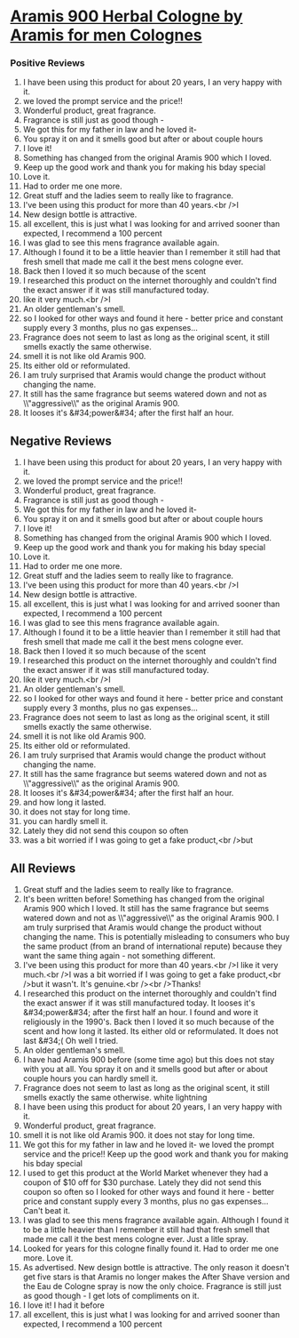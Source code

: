 # [Aramis 900 Herbal Cologne by Aramis for men Colognes](https://products.checkmycream.com/products/Aramis-900-Herbal-Cologne-by-Aramis-for-men-Colognes.html)

### Positive Reviews

<ol>
      <li>I have been using this product for about 20 years, I an very happy with it.</li>
      <li>we loved the prompt service and the price!!  </li>
      <li>Wonderful product, great fragrance.</li>
      <li>Fragrance is still just as good though -</li>
      <li>We got this for my father in law and he loved it-</li>
      <li>You spray it on and it smells good but after or about couple hours</li>
      <li>I love it!</li>
      <li>Something has changed from the original Aramis 900 which I loved.</li>
      <li>Keep up the good work and thank you  for making his bday special</li>
      <li>Love it.</li>
      <li>Had to order me one more.</li>
      <li>Great stuff and the ladies seem to really like to fragrance.</li>
      <li>I&#x27;ve been using this product for more than 40 years.&lt;br /&gt;I</li>
      <li>New design bottle is attractive.  </li>
      <li>all excellent, this is just what I was looking for and arrived sooner than expected, I recommend a 100 percent</li>
      <li>I was glad to see this mens fragrance available again.</li>
      <li>Although I found it to be a little heavier than I remember it still had that fresh smell that made me call it the best mens cologne ever.</li>
      <li>Back then I loved it so much because of the scent  </li>
      <li>I researched this product on the internet thoroughly  and couldn&#x27;t find the exact answer if it was still manufactured today.</li>
      <li>like it very much.&lt;br /&gt;I</li>
      <li>An older gentleman&#x27;s smell.</li>
      <li>so I looked for other ways and found it here - better price and constant supply every 3 months, plus no gas expenses...</li>
      <li>Fragrance does not seem to last as long as the original scent, it still smells exactly the same otherwise.</li>
      <li>smell it is not like old Aramis 900.</li>
      <li>Its either old or reformulated.</li>
      <li>I am truly surprised that Aramis would change the product without changing the name.</li>
      <li>It still has the same fragrance but seems watered down and not as \\&quot;aggressive\\&quot; as the original Aramis 900.</li>
      <li>It looses it&#x27;s &amp;#34;power&amp;#34; after the first half an hour.</li>
</ol>


<h2>Negative Reviews</h2>
<ol>
<li> I have been using this product for about 20 years, I an very happy with it.</li>
<li> we loved the prompt service and the price!!  </li>
<li> Wonderful product, great fragrance.</li>
<li> Fragrance is still just as good though -</li>
<li> We got this for my father in law and he loved it-</li>
<li> You spray it on and it smells good but after or about couple hours</li>
<li> I love it!</li>
<li> Something has changed from the original Aramis 900 which I loved.</li>
<li> Keep up the good work and thank you  for making his bday special</li>
<li> Love it.</li>
<li> Had to order me one more.</li>
<li> Great stuff and the ladies seem to really like to fragrance.</li>
<li> I&#x27;ve been using this product for more than 40 years.&lt;br /&gt;I</li>
<li> New design bottle is attractive.  </li>
<li> all excellent, this is just what I was looking for and arrived sooner than expected, I recommend a 100 percent</li>
<li> I was glad to see this mens fragrance available again.</li>
<li> Although I found it to be a little heavier than I remember it still had that fresh smell that made me call it the best mens cologne ever.</li>
<li> Back then I loved it so much because of the scent  </li>
<li> I researched this product on the internet thoroughly  and couldn&#x27;t find the exact answer if it was still manufactured today.</li>
<li> like it very much.&lt;br /&gt;I</li>
<li> An older gentleman&#x27;s smell.</li>
<li> so I looked for other ways and found it here - better price and constant supply every 3 months, plus no gas expenses...</li>
<li> Fragrance does not seem to last as long as the original scent, it still smells exactly the same otherwise.</li>
<li> smell it is not like old Aramis 900.</li>
<li> Its either old or reformulated.</li>
<li> I am truly surprised that Aramis would change the product without changing the name.</li>
<li> It still has the same fragrance but seems watered down and not as \\&quot;aggressive\\&quot; as the original Aramis 900.</li>
<li> It looses it&#x27;s &amp;#34;power&amp;#34; after the first half an hour.</li>
<li> and how long it lasted.</li>
<li> it does not stay for long time.</li>
<li> you can hardly smell it.</li>
<li> Lately they did not send this coupon so often</li>
<li> was a bit worried if I was going to get a fake product,&lt;br /&gt;but</li>
</ol>

<h2>All Reviews</h2>

<ol>
    <li> Great stuff and the ladies seem to really like to fragrance.</li>
    <li> It&#x27;s been written before! Something has changed from the original Aramis 900 which I loved. It still has the same fragrance but seems watered down and not as \\&quot;aggressive\\&quot; as the original Aramis 900. I am truly surprised that Aramis would change the product without changing the name. This is potentially misleading to consumers who buy the same product (from an brand of international repute) because they want the same thing again - not something different.</li>
    <li> I&#x27;ve been using this product for more than 40 years.&lt;br /&gt;I like it very much.&lt;br /&gt;I was a bit worried if I was going to get a fake product,&lt;br /&gt;but it wasn&#x27;t. It&#x27;s genuine.&lt;br /&gt;&lt;br /&gt;Thanks!</li>
    <li> I researched this product on the internet thoroughly  and couldn&#x27;t find the exact answer if it was still manufactured today. It looses it&#x27;s &amp;#34;power&amp;#34; after the first half an hour. I found and wore it religiously in the 1990&#x27;s. Back then I loved it so much because of the scent  and how long it lasted. Its either old or reformulated. It does not last &amp;#34;(  Oh well I tried.</li>
    <li> An older gentleman&#x27;s smell.</li>
    <li> I have had Aramis 900 before (some time ago) but this does not stay with you at all. You spray it on and it smells good but after or about couple hours you can hardly smell it.</li>
    <li> Fragrance does not seem to last as long as the original scent, it still smells exactly the same otherwise. white lightning</li>
    <li> I have been using this product for about 20 years, I an very happy with it.</li>
    <li> Wonderful product, great fragrance.</li>
    <li> smell it is not like old Aramis 900. it does not stay for long time.</li>
    <li> We got this for my father in law and he loved it- we loved the prompt service and the price!!  Keep up the good work and thank you  for making his bday special</li>
    <li> I used to get this product at the World Market whenever they had a coupon of $10 off for $30 purchase. Lately they did not send this coupon so often so I looked for other ways and found it here - better price and constant supply every 3 months, plus no gas expenses... Can&#x27;t beat it.</li>
    <li> I was glad to see this mens fragrance available again. Although I found it to be a little heavier than I remember it still had that fresh smell that made me call it the best mens cologne ever. Just a litle spray.</li>
    <li> Looked for years for this cologne finally found it. Had to order me one more. Love it.</li>
    <li> As advertised.  New design bottle is attractive.  The only reason it doesn&#x27;t get five stars is that Aramis no longer makes the After Shave version and the Eau de Cologne spray is now the only choice.  Fragrance is still just as good though - I get lots of compliments on it.</li>
    <li> I love it! I had it before</li>
    <li> all excellent, this is just what I was looking for and arrived sooner than expected, I recommend a 100 percent</li>
</ol>




